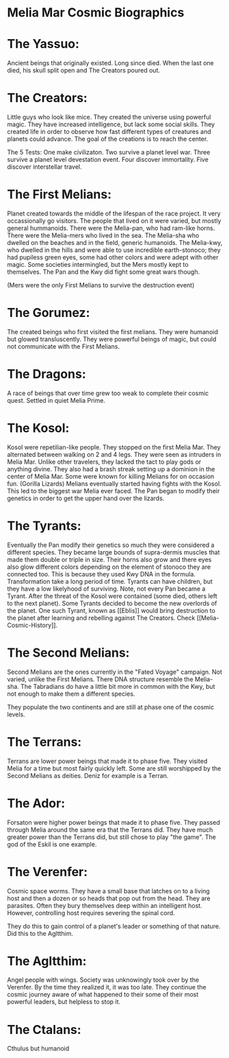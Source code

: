 # Melia Mar Cosmic Biographics

# The Yassuo:
Ancient beings that originally existed. Long since died. When the last one died, his skull
	split open and The Creators poured out.

# The Creators:
Little guys who look like mice. They created the universe using powerful magic.
	They have increased intelligence, but lack some social skills. They created
	life in order to observe how fast different types of creatures and planets
	could advance. The goal of the creations is to reach the center. 

The 5 Tests: One make civilizaton. Two survive a planet level war. Three survive
	a planet level devestation event. Four discover immortality. Five discover
	interstellar travel.

# The First Melians:
Planet created towards the middle of the lifespan of the race project.
	It very occassionally go visitors. The people that lived on it were varied,
	but mostly general hummanoids. There were the Melia-pan, who had ram-like horns.
	There were the Melia-mers who lived in the sea. The Melia-sha who dwelled on the
	beaches and in the field, generic humanoids. The Melia-kwy, who dwelled 
	in the hills and were able to use incredible earth-stonoco; they had pupiless green
	eyes, some had other colors and were adept with other magic. Some societies 
	intermingled, but the Mers mostly kept to themselves. The Pan and the Kwy 
	did fight some great wars though.

(Mers were the only First Melians to survive the destruction event)

# The Gorumez:
The created beings who first visited the first melians. They were humanoid but glowed
	transluscently. They were powerful beings of magic, but could not communicate with
	the First Melians.

# The Dragons:
A race of beings that over time grew too weak to complete their cosmic quest. Settled 
	in quiet Melia Prime.

# The Kosol:
Kosol were repetilian-like people. They stopped on the first Melia Mar.
	They alternated between walking on 2 and 4 legs. They were seen as intruders
	in Melia Mar. Unlike other travelers, they lacked the tact to play gods 
	or anything divine. They also had a brash streak setting up a dominion in the
	center of Melia Mar. Some were known for killing Melians for on occasion fun.
	(Gorilla Lizards) Melians eventually started having fights with the Kosol. This led to the biggest
	war Melia ever faced. The Pan began to modify their genetics in order to get the
	upper hand over the lizards.

# The Tyrants:
Eventually the Pan modify their genetics so much they were considered a different
	species. They became large bounds of supra-dermis muscles that made them double
	or triple in size. Their horns also grow and there eyes also glow different colors
	depending on the element of stonoco they are connected too. This is because they used
	Kwy DNA in the formula. Transformation take a long period of time. Tyrants can have
	children, but they have a low likelyhood of surviving. Note, not every Pan became
	a Tyrant. After the threat of the Kosol were contained (some died, others left to the next planet). Some Tyrants decided to become the new overlords of the planet. One such Tyrant, known as [[Eblis]] would bring destruction to the planet after learning and rebelling against The 
	Creators. Check [[Melia-Cosmic-History]].

# The Second Melians:
Second Melians are the ones currently in the "Fated Voyage" campaign. Not varied, unlike
	the First Melians. There DNA structure resemble the Melia-sha. The Tabradians do have a
	little bit more in common with the Kwy, but not enough to make them a different species.

They populate the two continents and are still at phase one of the cosmic levels.

# The Terrans:
Terrans are lower power beings that made it to phase five. They visited Melia for a time
	but most fairly quickly left. Some are still worshipped by the Second Melians as deities.
	Deniz for example is a Terran.

# The Ador:
Forsaton were higher power beings that made it to phase five. They passed through Melia
	around the same era that the Terrans did. They have much greater power than the Terrans did,
	but still chose to play "the game". The god of the Eskil is one example.

# The Verenfer:
Cosmic space worms. They have a small base that latches on to a living host and then a dozen
	or so heads that pop out from the head. They are parasites. Often they bury themselves deep
	within an intelligent host. However, controlling host requires severing the spinal cord.

They do this to gain control of a planet's leader or something of that nature. Did this to the Agltthim.  

# The Agltthim:
Angel people with wings. Society was unknowingly took over by the Verenfer. By the time they 
	realized it, it was too late. They continue the cosmic journey aware of what happened to their
	some of their most powerful leaders, but helpless to stop it.


# The Ctalans:
Cthulus but humanoid